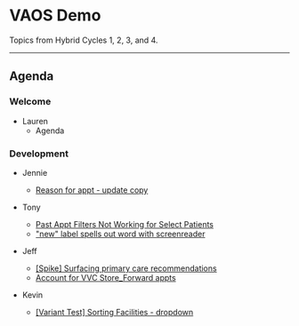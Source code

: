 # VAOS Demo

Topics from Hybrid Cycles 1, 2, 3, and 4.

---
## Agenda

### Welcome

- Lauren 
  - Agenda

### Development

- Jennie
  - [Reason for appt - update copy](https://github.com/department-of-veterans-affairs/va.gov-team/issues/26386)

- Tony
  - [Past Appt Filters Not Working for Select Patients](https://github.com/department-of-veterans-affairs/va.gov-team/issues/26435)
  - ["new" label spells out word with screenreader](https://github.com/department-of-veterans-affairs/va.gov-team/issues/26494)

- Jeff
  - [[Spike] Surfacing primary care recommendations](https://github.com/department-of-veterans-affairs/va.gov-team/issues/26442)
  - [Account for VVC Store_Forward appts](https://github.com/department-of-veterans-affairs/va.gov-team/issues/15294)

- Kevin
  - [[Variant Test] Sorting Facilities - dropdown](https://github.com/department-of-veterans-affairs/va.gov-team/issues/24280)
